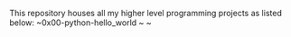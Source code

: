 This repository houses all my higher level programming projects as listed below:
	~0x00-python-hello_world
	~
	~	
